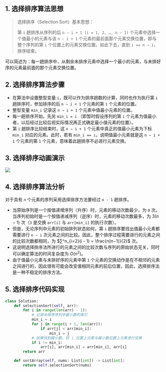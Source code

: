 ## 1. 选择排序算法思想

> 选择排序（Selection Sort）基本思想：
>
> 第 `i` 趟排序从序列的后 `n − i + 1 (i = 1, 2, …, n − 1)` 个元素中选择一个值最小的元素与该 `n - i + 1` 个元素的最前面那个元素交换位置，即与整个序列的第 `i` 个位置上的元素交换位置。如此下去，直到 `i == n − 1`，排序结束。

可以简述为：每一趟排序中，从剩余未排序元素中选择一个最小的元素，与未排好序的元素最前面的那个元素交换位置。

## 2. 选择排序算法步骤

- 在算法中设置整型变量 `i`，既可以作为排序趟数的计算，同时也作为执行第 `i` 趟排序时，参加排序的后 `n − i + 1` 个元素的第 `1` 个元素的位置。
- 整型变量 `min_i` 记录这 `n − i + 1` 个元素中值最小元素的位置。
- 每一趟排序开始，先另 `min_i = i` （即暂时假设序列的第 `i` 个元素为值最小者，以后经过比较后视实际情况再正式确定最小值元素的位置）。
- 第 `i` 趟排序比较结束时，这 `n − i + 1` 个元素中真正的值最小元素为下标 `min_i` 对应的元素。此时，若有 `min_i == i`，说明值最小元素就是这 `n − i + 1` 个元素的第 `1` 个元素，意味着此趟排序不必进行元素交换。

## 3. 选择排序动画演示

![](https://www.runoob.com/wp-content/uploads/2019/03/selectionSort.gif)

## 4. 选择排序算法分析

对于具有 `n` 个元素的序列采用选择排序方法要经过 `n - 1` 趟排序。

- 当原始序列是一个按值递增序列（升序）时，元素的移动次数最少，为 `0` 次。当序列初始时是一个按值递减序列（逆序）时，元素的移动次数最多，为 $3(n − 1)$ 次（`3` 是交换 `arr[i]` 与 `arr[min_i]` 的执行次数）。
- 但是，无论序列中元素的初始排列状态如何，第 `i` 趟排序要找出值最小元素都需要进行 `n − i` 次元素之间的比较。因此，整个排序过程需要进行的元素之间的比较次数都相同，为 $∑^n_{i=2}(i - 1) = \frac{n(n−1)}{2}$ 次。
- 这说明选择排序法所进行的元素之间的比较次数与序列的原始状态无关，同时可以确定算法的时间复杂度为 $O(n^2)$。
- 由于值最小元素与未排好序的元素中第 `1` 个元素的交换动作是在不相邻的元素之间进行的，因此很有可能会改变值相同元素的前后位置，因此，选择排序法是一种不稳定的排序方法。

## 5. 选择排序代码实现

```Python
class Solution:
    def selectionSort(self, arr):
        for i in range(len(arr) - 1):
            # 记录未排序序列中最小数的索引
            min_i = i
            for j in range(i + 1, len(arr)):
                if arr[j] < arr[min_i]:
                    min_i = j
            # 如果找到最小数，将 i 位置上元素与最小数位置上元素进行交换
            if i != min_i:
                arr[i], arr[min_i] = arr[min_i], arr[i]
        return arr

    def sortArray(self, nums: List[int]) -> List[int]:
        return self.selectionSort(nums)
```

